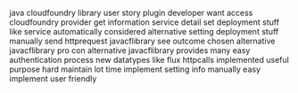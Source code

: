 java cloudfoundry library user story plugin developer want access cloudfoundry provider get information service detail set deployment stuff like service automatically considered alternative setting deployment stuff manually send httprequest javacflibrary see outcome chosen alternative javacflibrary pro con alternative javacflibrary provides many easy authentication process new datatypes like flux httpcalls implemented useful purpose hard maintain lot time implement setting info manually easy implement user friendly